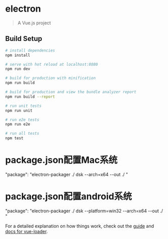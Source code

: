 # electron

> A Vue.js project

## Build Setup

``` bash
# install dependencies
npm install

# serve with hot reload at localhost:8080
npm run dev

# build for production with minification
npm run build

# build for production and view the bundle analyzer report
npm run build --report

# run unit tests
npm run unit

# run e2e tests
npm run e2e

# run all tests
npm test
```
# package.json配置Mac系统
"package": "electron-packager ./ dsk --arch=x64 --out ./ " 
# package.json配置android系统
"package": "electron-packager ./ dsk --platform=win32 --arch=x64 --out ./ " 

For a detailed explanation on how things work, check out the [guide](http://vuejs-templates.github.io/webpack/) and [docs for vue-loader](http://vuejs.github.io/vue-loader).
